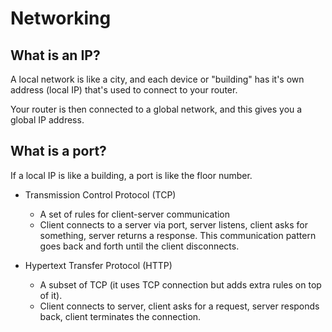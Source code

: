 # Networking

## What is an IP?
A local network is like a city, and each device or "building" has it's own address (local IP) that's used to connect to your router.

Your router is then connected to a global network, and this gives you a global IP address.

## What is a port?
If a local IP is like a building, a port is like the floor number.

- Transmission Control Protocol (TCP)
  - A set of rules for client-server communication
  - Client connects to a server via port, server listens, client asks for something, server returns a response. This communication pattern goes back and forth until the client disconnects.

- Hypertext Transfer Protocol (HTTP)
  - A subset of TCP (it uses TCP connection but adds extra rules on top of it).
  - Client connects to server, client asks for a request, server responds back, client terminates the connection.